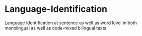 # Language-Identification
Language identification at sentence as well as word level in both monolingual as well as code-mixed bilingual texts
